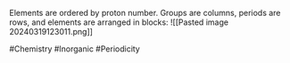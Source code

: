 Elements are ordered by proton number. Groups are columns, periods are rows, and elements are arranged in blocks:
![[Pasted image 20240319123011.png]]

#Chemistry #Inorganic #Periodicity 